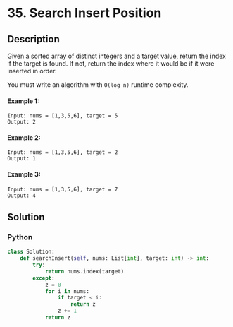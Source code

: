 # 35. Search Insert Position

## Description
Given a sorted array of distinct integers and a target value, return the index if the target is found. If not, return the index where it would be if it were inserted in order.

You must write an algorithm with `O(log n)` runtime complexity.

#### Example 1:
```
Input: nums = [1,3,5,6], target = 5
Output: 2
```

#### Example 2:
```
Input: nums = [1,3,5,6], target = 2
Output: 1
```

#### Example 3:
```
Input: nums = [1,3,5,6], target = 7
Output: 4
```


## Solution

### Python
```python
class Solution:
    def searchInsert(self, nums: List[int], target: int) -> int:
        try:
            return nums.index(target)
        except:
            z = 0
            for i in nums:
                if target < i:
                    return z
                z += 1
            return z
```